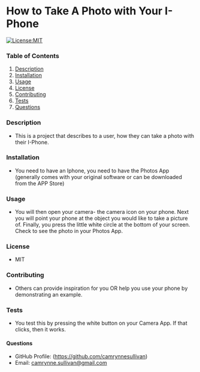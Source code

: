 # How to Take A Photo with Your I-Phone

[![License:MIT](https://img.shields.io/badge/License-MIT-yellow.svg)](https://opensource.org/licenses/MIT)

### Table of Contents

1. [Description](#description)
2. [Installation](#installation)
3. [Usage](#usage)
4. [License](#license)
5. [Contributing](#contribution)
6. [Tests](#testing)
7. [Questions](#questions)

### Description

- This is a project that describes to a user, how they can take a photo with their I-Phone.

### Installation

- You need to have an Iphone, you need to have the Photos App (generally comes with your original software or can be downloaded from the APP Store)

### Usage

- You will then open your camera- the camera icon on your phone. Next you will point your phone at the object you would like to take a picture of. Finally, you press the little white circle at the bottom of your screen. Check to see the photo in your Photos App.

### License

- MIT

### Contributing

- Others can provide inspiration for you OR help you use your phone by demonstrating an example.

### Tests

- You test this by pressing the white button on your Camera App. If that clicks, then it works.

#### Questions

- GitHub Profile: (https://github.com/camrynnesullivan)
- Email: camrynne.sullivan@gmail.com
